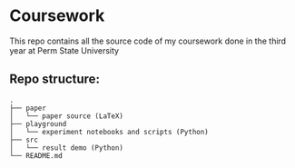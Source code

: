 # Coursework
This repo contains all the source code of my
coursework done in the third year at Perm State
University

## Repo structure:
```
.
├── paper
│   └── paper source (LaTeX)
├── playground
│   └── experiment notebooks and scripts (Python)
├── src
│   └── result demo (Python)
└── README.md
```